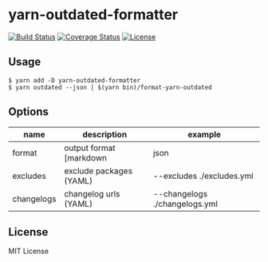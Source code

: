 yarn-outdated-formatter
=======================

[![Build Status](https://travis-ci.org/masawada/yarn-outdated-formatter.svg?branch=master)](https://travis-ci.org/masawada/yarn-outdated-formatter)
[![Coverage Status](https://coveralls.io/repos/github/masawada/yarn-outdated-formatter/badge.svg)](https://coveralls.io/github/masawada/yarn-outdated-formatter)
[![License](https://img.shields.io/badge/license-MIT-brightgreen.svg?style=flat-square)](https://masawada.mit-license.org/)

## Usage

```
$ yarn add -D yarn-outdated-formatter
$ yarn outdated --json | $(yarn bin)/format-yarn-outdated
```

## Options

| name | description | example |
|---|---|---|
| format | output format [markdown|json|mackerel] \(default: markdown) | --format json |
| excludes | exclude packages (YAML) | --excludes ./excludes.yml |
| changelogs | changelog urls (YAML) | --changelogs ./changelogs.yml |

## License

MIT License
